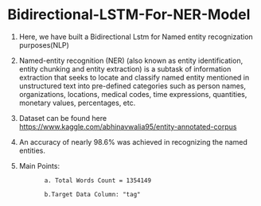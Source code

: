 # Bidirectional-LSTM-For-NER-Model

1. Here, we have built a Bidirectional Lstm for Named entity recognization purposes(NLP)
2. Named-entity recognition (NER) (also known as entity identification, entity chunking and entity extraction) is a subtask of information extraction that seeks to locate and classify named entity mentioned in unstructured text into pre-defined categories such as person names, organizations, locations, medical codes, time expressions, quantities, monetary values, percentages, etc.

3. Dataset can be found here
<https://www.kaggle.com/abhinavwalia95/entity-annotated-corpus>

4. An accuracy of nearly 98.6% was achieved in recognizing the named entities.

5. Main Points: 

              a. Total Words Count = 1354149 

              b.Target Data Column: "tag"

